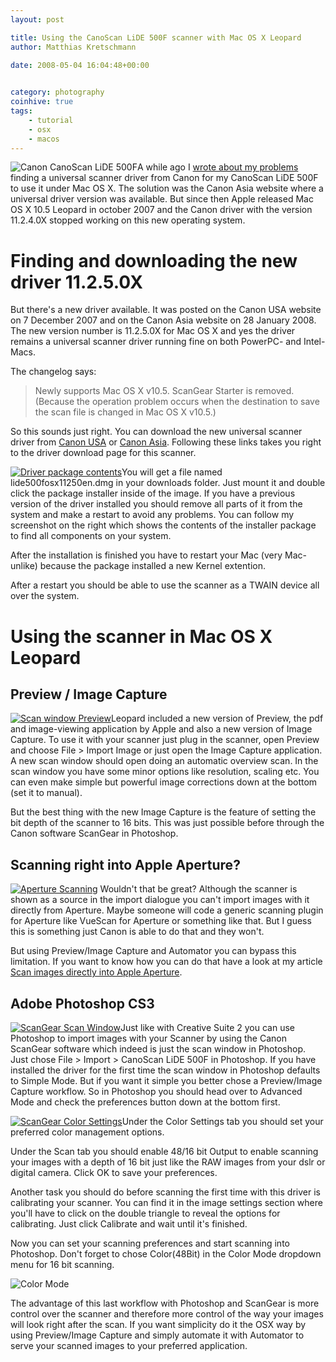 ```yaml
---
layout: post

title: Using the CanoScan LiDE 500F scanner with Mac OS X Leopard
author: Matthias Kretschmann

date: 2008-05-04 16:04:48+00:00

  
category: photography
coinhive: true
tags:
    - tutorial
    - osx
    - macos
---
```


![Canon CanoScan LiDE 500F](../media/canoscanlide500f.jpg)A while ago I [wrote about my problems](http://www.kremalicious.com/2007/06/finally-a-universal-scanner-driver-for-the-canon-canoscan-lide-500f-for-intel-macs/) finding a universal scanner driver from Canon for my CanoScan LiDE 500F to use it under Mac OS X. The solution was the Canon Asia website where a universal driver version was available. But since then Apple released Mac OS X 10.5 Leopard in october 2007 and the Canon driver with the version 11.2.4.0X stopped working on this new operating system.

# Finding and downloading the new driver 11.2.5.0X

But there's a new driver available. It was posted on the Canon USA website on 7 December 2007 and on the Canon Asia website on 28 January 2008. The new version number is 11.2.5.0X for Mac OS X and yes the driver remains a universal scanner driver running fine on both PowerPC- and Intel-Macs.

The changelog says:

> Newly supports Mac OS X v10.5.
> ScanGear Starter is removed. (Because the operation problem occurs when the destination to save the scan file is changed in Mac OS X v10.5.)

So this sounds just right. You can download the new universal scanner driver from [Canon USA](http://www.usa.canon.com/consumer/controller?act=ModelInfoAct&tabact=SupportDetailTabAct&fcategoryid=235&modelid=11011#DownloadDetailAct) or [Canon Asia](http://support-asia.canon-asia.com/contents/ASIA/EN/0900321901.html). Following these links takes you right to the driver download page for this scanner.

[![Driver package contents](../media/canondrivercontents.png)](../media/canondrivercontents.png)You will get a file named lide500fosx11250en.dmg in your downloads folder. Just mount it and double click the package installer inside of the image. If you have a previous version of the driver installed you should remove all parts of it from the system and make a restart to avoid any problems. You can follow my screenshot on the right which shows the contents of the installer package to find all components on your system.

After the installation is finished you have to restart your Mac (very Mac-unlike) because the package installed a new Kernel extention.

After a restart you should be able to use the scanner as a TWAIN device all over the system.

# Using the scanner in Mac OS X Leopard


## Preview / Image Capture


[![Scan window Preview](../media/scanwindow_preview.png)](../media/scanwindow_preview.png)Leopard included a new version of Preview, the pdf and image-viewing application by Apple and also a new version of Image Capture. To use it with your scanner just plug in the scanner, open Preview and choose File > Import Image or just open the Image Capture application. A new scan window should open doing an automatic overview scan. In the scan window you have some minor options like resolution, scaling etc. You can even make simple but powerful image corrections down at the bottom (set it to manual).

But the best thing with the new Image Capture is the feature of setting the bit depth of the scanner to 16 bits. This was just possible before through the Canon software ScanGear in Photoshop.

## Scanning right into Apple Aperture?

[![Aperture Scanning](../media/aperturescan.png)](../media/aperturescan.png) Wouldn't that be great? Although the scanner is shown as a source in the import dialogue you can't import images with it directly from Aperture. Maybe someone will code a generic scanning plugin for Aperture like VueScan for Aperture or something like that. But I guess this is something just Canon is able to do that and they won't.

But using Preview/Image Capture and Automator you can bypass this limitation. If you want to know how you can do that have a look at my article [Scan images directly into Apple Aperture](http://www.kremalicious.com/2008/05/scan-images-directly-into-apple-aperture/).


## Adobe Photoshop CS3

[![ScanGear Scan Window](../media/scangearwindow.png)](../media/scangearwindow.png)Just like with Creative Suite 2 you can use Photoshop to import images with your Scanner by using the Canon ScanGear software which indeed is just the scan window in Photoshop. Just chose File > Import > CanoScan LiDE 500F in Photoshop. If you have installed the driver for the first time the scan window in Photoshop defaults to Simple Mode. But if you want it simple you better chose a Preview/Image Capture workflow. So in Photoshop you should head over to Advanced Mode and check the preferences button down at the bottom first.

[![ScanGear Color Settings](../media/scangear_color.png)](../media/scangear_color.png)Under the Color Settings tab you should set your preferred color management options.

Under the Scan tab you should enable 48/16 bit Output to enable scanning your images with a depth of 16 bit just like the RAW images from your dslr or digital camera. Click OK to save your preferences.

Another task you should do before scanning the first time with this driver is calibrating your scanner. You can find it in the image settings section where you'll have to click on the double triangle to reveal the options for calibrating. Just click Calibrate and wait until it's finished.

Now you can set your scanning preferences and start scanning into Photoshop. Don't forget to chose Color(48Bit) in the Color Mode dropdown menu for 16 bit scanning.

![Color Mode](../media/scangear48bit.png)

The advantage of this last workflow with Photoshop and ScanGear is more control over the scanner and therefore more control of the way your images will look right after the scan. If you want simplicity do it the OSX way by using Preview/Image Capture and simply automate it with Automator to serve your scanned images to your preferred application.
